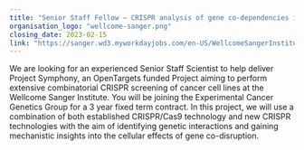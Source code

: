 ```yaml
---
title: "Senior Staff Fellow — CRISPR analysis of gene co-dependencies in cancer"
organisation_logo: "wellcome-sanger.png"
closing_date: 2023-02-15
link: "https://sanger.wd3.myworkdayjobs.com/en-US/WellcomeSangerInstitute/job/Hinxton-Cambridgeshire/Senior-Staff-Scientist_JR100513"
---
```

We are looking for an experienced Senior Staff Scientist to help deliver Project Symphony, an OpenTargets funded Project aiming to perform extensive combinatorial CRISPR screening of cancer cell lines at the Wellcome Sanger Institute.  You will be joining the Experimental Cancer Genetics Group for a 3 year fixed term contract. In this project, we will use a combination of both established CRISPR/Cas9 technology and new CRISPR technologies with the aim of identifying genetic interactions and gaining mechanistic insights into the cellular effects of gene co-disruption.
